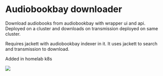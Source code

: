 # Audiobookbay downloader

Download audiobooks from audiobookbay with wrapper ui and api. Deployed on a cluster and downloads on transmission deployed on same cluster.

Requires jackett with audiobookbay indexer in it. It uses jackett to search and transmission to download.

Added in homelab k8s

![](https://i.imgur.com/ztgiUzB.png)

